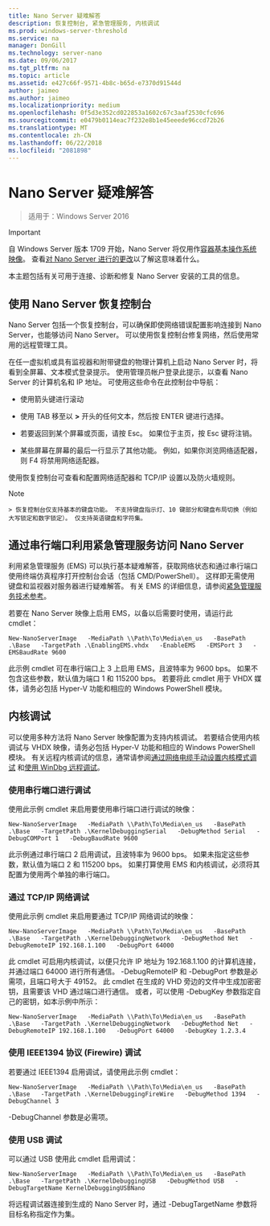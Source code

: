 ```yaml
---
title: Nano Server 疑难解答
description: 恢复控制台, 紧急管理服务, 内核调试
ms.prod: windows-server-threshold
ms.service: na
manager: DonGill
ms.technology: server-nano
ms.date: 09/06/2017
ms.tgt_pltfrm: na
ms.topic: article
ms.assetid: e427c66f-9571-4b8c-b65d-e7370d91544d
author: jaimeo
ms.author: jaimeo
ms.localizationpriority: medium
ms.openlocfilehash: 0f5d3e352cd022853a1602c67c3aaf2530cfc696
ms.sourcegitcommit: e0479b0114eac7f232e8b1e45eeede96ccd72b26
ms.translationtype: MT
ms.contentlocale: zh-CN
ms.lasthandoff: 06/22/2018
ms.locfileid: "2081898"
---
```

# <a name="troubleshooting-nano-server"></a>Nano Server 疑难解答

>适用于：Windows Server 2016

> [!IMPORTANT]
> 自 Windows Server 版本 1709 开始，Nano Server 将仅用作[容器基本操作系统映像](/virtualization/windowscontainers/quick-start/using-insider-container-images#install-base-container-image)。 查看[对 Nano Server 进行的更改](nano-in-semi-annual-channel.md)以了解这意味着什么。 

本主题包括有关可用于连接、诊断和修复 Nano Server 安装的工具的信息。  
  
## <a name="using-the-nano-server-recovery-console"></a>使用 Nano Server 恢复控制台 
 
Nano Server 包括一个恢复控制台，可以确保即使网络错误配置影响连接到 Nano Server，也能够访问 Nano Server。 可以使用恢复控制台修复网络，然后使用常用的远程管理工具。  
  
在任一虚拟机或具有监视器和附带键盘的物理计算机上启动 Nano Server 时，将看到全屏幕、文本模式登录提示。 使用管理员帐户登录此提示，以查看 Nano Server 的计算机名和 IP 地址。 可使用这些命令在此控制台中导航：  
  
-   使用箭头键进行滚动  
  
-   使用 TAB 移至以 **>** 开头的任何文本，然后按 ENTER 键进行选择。  
  
-   若要返回到某个屏幕或页面，请按 Esc。 如果位于主页，按 Esc 键将注销。  
  
-   某些屏幕在屏幕的最后一行显示了其他功能。 例如，如果你浏览网络适配器，则 F4 将禁用网络适配器。  
  
使用恢复控制台可查看和配置网络适配器和 TCP/IP 设置以及防火墙规则。
> [!NOTE]  
    > 恢复控制台仅支持基本的键盘功能。 不支持键盘指示灯、10 键部分和键盘布局切换（例如大写锁定和数字锁定）。 仅支持英语键盘和字符集。

## <a name="accessing-nano-server-over-a-serial-port-with-emergency-management-services"></a>通过串行端口利用紧急管理服务访问 Nano Server  
利用紧急管理服务 (EMS) 可以执行基本疑难解答，获取网络状态和通过串行端口使用终端仿真程序打开控制台会话（包括 CMD/PowerShell）。 这样即无需使用键盘和监视器对服务器进行疑难解答。 有关 EMS 的详细信息，请参阅[紧急管理服务技术参考](https://technet.microsoft.com/library/cc784411(v=ws.10).aspx)。

若要在 Nano Server 映像上启用 EMS，以备以后需要时使用，请运行此 cmdlet：  
  
`New-NanoServerImage   -MediaPath \\Path\To\Media\en_us   -BasePath .\Base   -TargetPath .\EnablingEMS.vhdx   -EnableEMS   -EMSPort 3   -EMSBaudRate 9600`  
  
此示例 cmdlet 可在串行端口上 3 上启用 EMS，且波特率为 9600 bps。 如果不包含这些参数，默认值为端口 1 和 115200 bps。 若要将此 cmdlet 用于 VHDX 媒体，请务必包括 Hyper-V 功能和相应的 Windows PowerShell 模块。

## <a name="kernel-debugging"></a>内核调试  
可以使用多种方法将 Nano Server 映像配置为支持内核调试。 若要结合使用内核调试与 VHDX 映像，请务必包括 Hyper-V 功能和相应的 Windows PowerShell 模块。 有关远程内核调试的信息，通常请参阅[通过网络电缆手动设置内核模式调试](https://msdn.microsoft.com/library/windows/hardware/hh439346%28v=vs.85%29.aspx) 和[使用 WinDbg 远程调试](https://msdn.microsoft.com/library/windows/hardware/hh451173%28v=vs.85%29.aspx)。  
  
### <a name="debugging-using-a-serial-port"></a>使用串行端口进行调试  
使用此示例 cmdlet 来启用要使用串行端口进行调试的映像：  
  
`New-NanoServerImage   -MediaPath \\Path\To\Media\en_us   -BasePath .\Base   -TargetPath .\KernelDebuggingSerial   -DebugMethod Serial   -DebugCOMPort 1   -DebugBaudRate 9600`  
  
此示例通过串行端口 2 启用调试，且波特率为 9600 bps。 如果未指定这些参数，默认值为端口 2 和 115200 bps。 如果打算使用 EMS 和内核调试，必须将其配置为使用两个单独的串行端口。  
  
### <a name="debugging-over-a-tcpip-network"></a>通过 TCP/IP 网络调试  
使用此示例 cmdlet 来启用要通过 TCP/IP 网络调试的映像：  
  
`New-NanoServerImage   -MediaPath \\Path\To\Media\en_us   -BasePath .\Base   -TargetPath .\KernelDebuggingNetwork   -DebugMethod Net   -DebugRemoteIP 192.168.1.100   -DebugPort 64000`  
  
此 cmdlet 可启用内核调试，以便只允许 IP 地址为 192.168.1.100 的计算机连接，并通过端口 64000 进行所有通信。 -DebugRemoteIP 和 -DebugPort 参数是必需项，且端口号大于 49152。 此 cmdlet 在生成的 VHD 旁边的文件中生成加密密钥，且需要该 VHD 通过端口进行通信。 或者，可以使用 -DebugKey 参数指定自己的密钥，如本示例中所示：  
  
`New-NanoServerImage   -MediaPath \\Path\To\Media\en_us   -BasePath .\Base   -TargetPath .\KernelDebuggingNetwork   -DebugMethod Net   -DebugRemoteIP 192.168.1.100   -DebugPort 64000   -DebugKey 1.2.3.4`  
  
### <a name="debugging-using-the-ieee1394-protocol-firewire"></a>使用 IEEE1394 协议 (Firewire) 调试  
若要通过 IEEE1394 启用调试，请使用此示例 cmdlet：  
  
`New-NanoServerImage   -MediaPath \\Path\To\Media\en_us   -BasePath .\Base   -TargetPath .\KernelDebuggingFireWire   -DebugMethod 1394   -DebugChannel 3`  
  
-DebugChannel 参数是必需项。  
  
### <a name="debugging-using-usb"></a>使用 USB 调试  
可以通过 USB 使用此 cmdlet 启用调试：  
  
`New-NanoServerImage   -MediaPath \\Path\To\Media\en_us   -BasePath .\Base   -TargetPath .\KernelDebuggingUSB   -DebugMethod USB   -DebugTargetName KernelDebuggingUSBNano`  
  
将远程调试器连接到生成的 Nano Server 时，通过 -DebugTargetName 参数将目标名称指定作为集。    